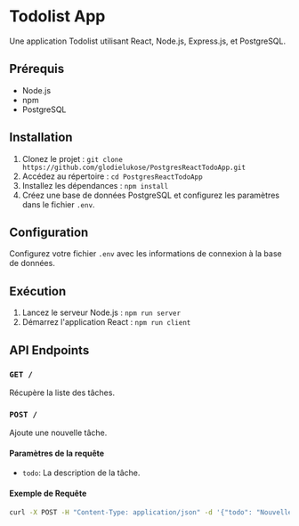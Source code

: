 # Todolist App

Une application Todolist utilisant React, Node.js, Express.js, et PostgreSQL.

## Prérequis

- Node.js
- npm
- PostgreSQL

## Installation

1. Clonez le projet : `git clone https://github.com/glodielukose/PostgresReactTodoApp.git`
2. Accédez au répertoire : `cd PostgresReactTodoApp`
3. Installez les dépendances : `npm install`
4. Créez une base de données PostgreSQL et configurez les paramètres dans le fichier `.env`.

## Configuration

Configurez votre fichier `.env` avec les informations de connexion à la base de données.

## Exécution

1. Lancez le serveur Node.js : `npm run server`
2. Démarrez l'application React : `npm run client`

## API Endpoints

### `GET /`

Récupère la liste des tâches.

### `POST /`

Ajoute une nouvelle tâche.

#### Paramètres de la requête

- `todo`: La description de la tâche.

#### Exemple de Requête

```bash
curl -X POST -H "Content-Type: application/json" -d '{"todo": "Nouvelle tâche"}' http://localhost:3001/
